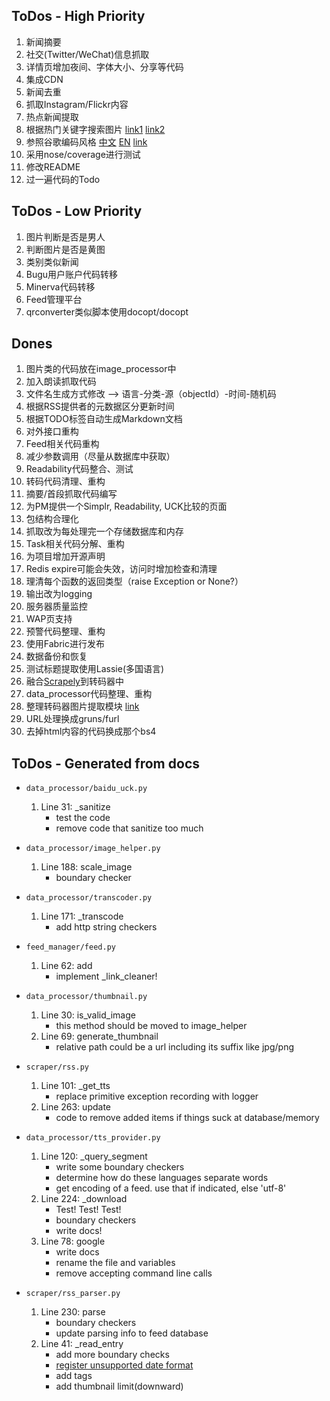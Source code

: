ToDos - High Priority
----------------------
1. 新闻摘要
3. 社交(Twitter/WeChat)信息抓取
3. 详情页增加夜间、字体大小、分享等代码
4. 集成CDN
5. 新闻去重
6. 抓取Instagram/Flickr内容
7. 热点新闻提取
8. 根据热门关键字搜索图片 [link1](http://jackdschultz.com/index.php/2013/09/19/useful-named-entity-recognition/) [link2](https://gist.github.com/shlomibabluki/6333174)
9. 参照谷歌编码风格
    [中文](http://zh-google-styleguide.readthedocs.org/en/latest/google-python-styleguide/)
    [EN](http://google-styleguide.googlecode.com/svn/trunk/pyguide.html)
    [link](http://azd325.github.io/blog/2013/08/18/python-strip-tags/)
10. 采用nose/coverage进行测试
11. 修改README
12. 过一遍代码的Todo

ToDos - Low Priority
---------------------
1. 图片判断是否是男人
2. 判断图片是否是黄图
3. 类别类似新闻
4. Bugu用户账户代码转移
5. Minerva代码转移
6. Feed管理平台
7. qrconverter类似脚本使用docopt/docopt

Dones
------
1. 图片类的代码放在image_processor中
2. 加入朗读抓取代码
3. 文件名生成方式修改 --> 语言-分类-源（objectId）-时间-随机码
4. 根据RSS提供者的元数据区分更新时间
5. 根据TODO标签自动生成Markdown文档
6. 对外接口重构
7. Feed相关代码重构
8. 减少参数调用（尽量从数据库中获取）
9. Readability代码整合、测试
10. 转码代码清理、重构
11. 摘要/首段抓取代码编写
12. 为PM提供一个Simplr, Readability, UCK比较的页面
13. 包结构合理化
14. 抓取改为每处理完一个存储数据库和内存
15. Task相关代码分解、重构
16. 为项目增加开源声明
17. Redis expire可能会失效，访问时增加检查和清理
18. 理清每个函数的返回类型（raise Exception or None?）
19. 输出改为logging
20. 服务器质量监控
21. WAP页支持
22. 预警代码整理、重构
23. 使用Fabric进行发布
24. 数据备份和恢复 
25. 测试标题提取使用Lassie(多国语言)
26. 融合[Scrapely](https://github.com/scrapy/scrapely)到转码器中
27. data_processor代码整理、重构
28. 整理转码器图片提取模块 [link](http://jackdschultz.com/index.php/2013/09/13/validating-url-as-an-image-in-python/)
29. URL处理换成gruns/furl
30. 去掉html内容的代码换成那个bs4

ToDos - Generated from docs
--------------------------
* `data_processor/baidu_uck.py`
    1. Line 31: _sanitize
        - test the code
        - remove code that sanitize too much

* `data_processor/image_helper.py`
    1. Line 188: scale_image
        - boundary checker

* `data_processor/transcoder.py`
    1. Line 171: _transcode
        - add http string checkers

* `feed_manager/feed.py`
    1. Line 62: add
        - implement _link_cleaner!

* `data_processor/thumbnail.py`
    1. Line 30: is_valid_image
        - this method should be moved to image_helper
    2. Line 69: generate_thumbnail
        - relative path could be a url including its suffix like jpg/png

* `scraper/rss.py`
    1. Line 101: _get_tts
        - replace primitive exception recording with logger
    2. Line 263: update
        - code to remove added items if things suck at database/memory

* `data_processor/tts_provider.py`
    1. Line 120: _query_segment
        - write some boundary checkers
        - determine how do these languages separate words
        - get encoding of a feed. use that if indicated, else 'utf-8'
    2. Line 224: _download
        - Test! Test! Test!
        - boundary checkers
        - write docs!
    3. Line 78: google
        - write docs
        - rename the file and variables
        - remove accepting command line calls

* `scraper/rss_parser.py`
    1. Line 230: parse
        - boundary checkers
        - update parsing info to feed database
    2. Line 41: _read_entry
        - add more boundary checks
        - [register unsupported date format](http://pythonhosted.org/feedparser/date-parsing.html#advanced-date)
        - add tags
        - add thumbnail limit(downward)


